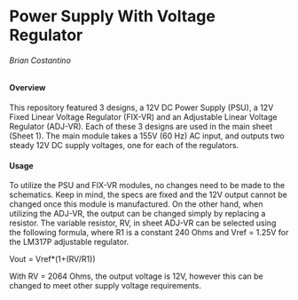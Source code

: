 # Power Supply With Voltage Regulator
###### Brian Costantino

#### Overview
This repository featured 3 designs, a 12V DC Power Supply (PSU), a 12V Fixed Linear Voltage Regulator (FIX-VR) and an Adjustable Linear Voltage Regulator (ADJ-VR). Each of these 3 designs are used in the main sheet (Sheet 1). The main module takes a 155V (60 Hz) AC input, and outputs two steady 12V DC supply voltages, one for each of the regulators.

#### Usage
To utilize the PSU and FIX-VR modules, no changes need to be made to the schematics. Keep in mind, the specs are fixed and the 12V output cannot be changed once this module is manufactured. On the other hand, when utilizing the ADJ-VR, the output can be changed simply by replacing a resistor. The variable resistor, RV, in sheet ADJ-VR can be selected using the following formula, where R1 is a constant 240 Ohms and Vref = 1.25V for the LM317P adjustable regulator.

Vout = Vref*(1+(RV/R1))

With RV = 2064 Ohms, the output voltage is 12V, however this can be changed to meet other supply voltage requirements.

